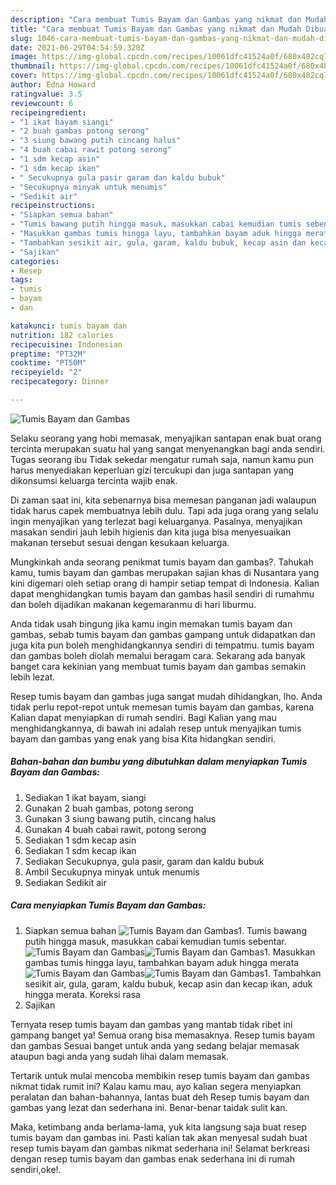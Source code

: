 ```yaml
---
description: "Cara membuat Tumis Bayam dan Gambas yang nikmat dan Mudah Dibuat"
title: "Cara membuat Tumis Bayam dan Gambas yang nikmat dan Mudah Dibuat"
slug: 1046-cara-membuat-tumis-bayam-dan-gambas-yang-nikmat-dan-mudah-dibuat
date: 2021-06-29T04:54:59.320Z
image: https://img-global.cpcdn.com/recipes/10061dfc41524a0f/680x482cq70/tumis-bayam-dan-gambas-foto-resep-utama.jpg
thumbnail: https://img-global.cpcdn.com/recipes/10061dfc41524a0f/680x482cq70/tumis-bayam-dan-gambas-foto-resep-utama.jpg
cover: https://img-global.cpcdn.com/recipes/10061dfc41524a0f/680x482cq70/tumis-bayam-dan-gambas-foto-resep-utama.jpg
author: Edna Howard
ratingvalue: 3.5
reviewcount: 6
recipeingredient:
- "1 ikat bayam siangi"
- "2 buah gambas potong serong"
- "3 siung bawang putih cincang halus"
- "4 buah cabai rawit potong serong"
- "1 sdm kecap asin"
- "1 sdm kecap ikan"
- " Secukupnya gula pasir garam dan kaldu bubuk"
- "Secukupnya minyak untuk menumis"
- "Sedikit air"
recipeinstructions:
- "Siapkan semua bahan"
- "Tumis bawang putih hingga masuk, masukkan cabai kemudian tumis sebentar."
- "Masukkan gambas tumis hingga layu, tambahkan bayam aduk hingga merata"
- "Tambahkan sesikit air, gula, garam, kaldu bubuk, kecap asin dan kecap ikan, aduk hingga merata. Koreksi rasa"
- "Sajikan"
categories:
- Resep
tags:
- tumis
- bayam
- dan

katakunci: tumis bayam dan 
nutrition: 182 calories
recipecuisine: Indonesian
preptime: "PT32M"
cooktime: "PT50M"
recipeyield: "2"
recipecategory: Dinner

---
```



![Tumis Bayam dan Gambas](https://img-global.cpcdn.com/recipes/10061dfc41524a0f/680x482cq70/tumis-bayam-dan-gambas-foto-resep-utama.jpg)

Selaku seorang yang hobi memasak, menyajikan santapan enak buat orang tercinta merupakan suatu hal yang sangat menyenangkan bagi anda sendiri. Tugas seorang ibu Tidak sekedar mengatur rumah saja, namun kamu pun harus menyediakan keperluan gizi tercukupi dan juga santapan yang dikonsumsi keluarga tercinta wajib enak.

Di zaman  saat ini, kita sebenarnya bisa memesan panganan jadi walaupun tidak harus capek membuatnya lebih dulu. Tapi ada juga orang yang selalu ingin menyajikan yang terlezat bagi keluarganya. Pasalnya, menyajikan masakan sendiri jauh lebih higienis dan kita juga bisa menyesuaikan makanan tersebut sesuai dengan kesukaan keluarga. 



Mungkinkah anda seorang penikmat tumis bayam dan gambas?. Tahukah kamu, tumis bayam dan gambas merupakan sajian khas di Nusantara yang kini digemari oleh setiap orang di hampir setiap tempat di Indonesia. Kalian dapat menghidangkan tumis bayam dan gambas hasil sendiri di rumahmu dan boleh dijadikan makanan kegemaranmu di hari liburmu.

Anda tidak usah bingung jika kamu ingin memakan tumis bayam dan gambas, sebab tumis bayam dan gambas gampang untuk didapatkan dan juga kita pun boleh menghidangkannya sendiri di tempatmu. tumis bayam dan gambas boleh diolah memalui beragam cara. Sekarang ada banyak banget cara kekinian yang membuat tumis bayam dan gambas semakin lebih lezat.

Resep tumis bayam dan gambas juga sangat mudah dihidangkan, lho. Anda tidak perlu repot-repot untuk memesan tumis bayam dan gambas, karena Kalian dapat menyiapkan di rumah sendiri. Bagi Kalian yang mau menghidangkannya, di bawah ini adalah resep untuk menyajikan tumis bayam dan gambas yang enak yang bisa Kita hidangkan sendiri.

<!--inarticleads1-->

##### Bahan-bahan dan bumbu yang dibutuhkan dalam menyiapkan Tumis Bayam dan Gambas:

1. Sediakan 1 ikat bayam, siangi
1. Gunakan 2 buah gambas, potong serong
1. Gunakan 3 siung bawang putih, cincang halus
1. Gunakan 4 buah cabai rawit, potong serong
1. Sediakan 1 sdm kecap asin
1. Sediakan 1 sdm kecap ikan
1. Sediakan  Secukupnya, gula pasir, garam dan kaldu bubuk
1. Ambil Secukupnya minyak untuk menumis
1. Sediakan Sedikit air




<!--inarticleads2-->

##### Cara menyiapkan Tumis Bayam dan Gambas:

1. Siapkan semua bahan
<img src="https://img-global.cpcdn.com/steps/dc111ff33368ee2f/160x128cq70/tumis-bayam-dan-gambas-langkah-memasak-1-foto.jpg" alt="Tumis Bayam dan Gambas">1. Tumis bawang putih hingga masuk, masukkan cabai kemudian tumis sebentar.
<img src="https://img-global.cpcdn.com/steps/decb89cfc485d0a2/160x128cq70/tumis-bayam-dan-gambas-langkah-memasak-2-foto.jpg" alt="Tumis Bayam dan Gambas"><img src="https://img-global.cpcdn.com/steps/306da1557ce7381d/160x128cq70/tumis-bayam-dan-gambas-langkah-memasak-2-foto.jpg" alt="Tumis Bayam dan Gambas">1. Masukkan gambas tumis hingga layu, tambahkan bayam aduk hingga merata
<img src="https://img-global.cpcdn.com/steps/08f43043d577a992/160x128cq70/tumis-bayam-dan-gambas-langkah-memasak-3-foto.jpg" alt="Tumis Bayam dan Gambas"><img src="https://img-global.cpcdn.com/steps/2a05643f10446e98/160x128cq70/tumis-bayam-dan-gambas-langkah-memasak-3-foto.jpg" alt="Tumis Bayam dan Gambas">1. Tambahkan sesikit air, gula, garam, kaldu bubuk, kecap asin dan kecap ikan, aduk hingga merata. Koreksi rasa
1. Sajikan




Ternyata resep tumis bayam dan gambas yang mantab tidak ribet ini gampang banget ya! Semua orang bisa memasaknya. Resep tumis bayam dan gambas Sesuai banget untuk anda yang sedang belajar memasak ataupun bagi anda yang sudah lihai dalam memasak.

Tertarik untuk mulai mencoba membikin resep tumis bayam dan gambas nikmat tidak rumit ini? Kalau kamu mau, ayo kalian segera menyiapkan peralatan dan bahan-bahannya, lantas buat deh Resep tumis bayam dan gambas yang lezat dan sederhana ini. Benar-benar taidak sulit kan. 

Maka, ketimbang anda berlama-lama, yuk kita langsung saja buat resep tumis bayam dan gambas ini. Pasti kalian tak akan menyesal sudah buat resep tumis bayam dan gambas nikmat sederhana ini! Selamat berkreasi dengan resep tumis bayam dan gambas enak sederhana ini di rumah sendiri,oke!.


